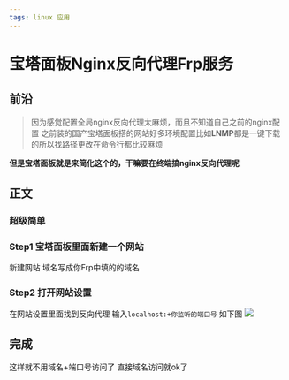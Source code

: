 ```yaml
---
tags: linux 应用
---
```

# 宝塔面板Nginx反向代理Frp服务
## 前沿
> 因为感觉配置全局nginx反向代理太麻烦，而且不知道自己之前的nginx配置
> 之前装的国产宝塔面板搭的网站好多环境配置比如**LNMP**都是一键下载的所以找路径更改在命令行都比较麻烦
> 
**但是宝塔面板就是来简化这个的，干嘛要在终端搞nginx反向代理呢**
## 正文
### 超级简单
### Step1 宝塔面板里面新建一个网站
新建网站 域名写成你Frp中填的的域名
### Step2 打开网站设置
在网站设置里面找到反向代理
输入`localhost:+你监听的端口号`
如下图
![](https://blog.chauncey09.com/usr/uploads/2020/01/294485348.png)
## 完成
这样就不用域名+端口号访问了
直接域名访问就ok了
